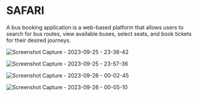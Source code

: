 # SAFARI 
A bus booking application is a web-based platform that allows users to search for bus routes, view available buses, select seats, and book tickets for their desired journeys. 

![Screenshot Capture - 2023-09-25 - 23-36-42](https://github.com/Gmatieso/SAFARI/assets/55885416/e0d19225-649d-4442-a072-3b17209acd0f)


![Screenshot Capture - 2023-09-25 - 23-57-36](https://github.com/Gmatieso/SAFARI/assets/55885416/9b3bdf5c-eb1a-4846-a505-5f0fcd615282)


![Screenshot Capture - 2023-09-26 - 00-02-45](https://github.com/Gmatieso/SAFARI/assets/55885416/2bea7e77-ccc7-4540-ae71-31326e467dc6)


![Screenshot Capture - 2023-09-26 - 00-05-10](https://github.com/Gmatieso/SAFARI/assets/55885416/0c37290a-7d9a-457e-ba77-56d0165362b5)
